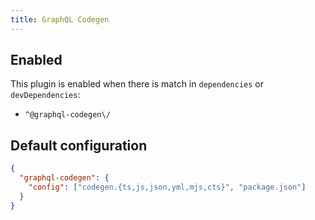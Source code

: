 ```yaml
---
title: GraphQL Codegen
---
```


## Enabled

This plugin is enabled when there is match in `dependencies` or
`devDependencies`:

- `^@graphql-codegen\/`

## Default configuration

```json title="knip.json"
{
  "graphql-codegen": {
    "config": ["codegen.{ts,js,json,yml,mjs,cts}", "package.json"]
  }
}
```

